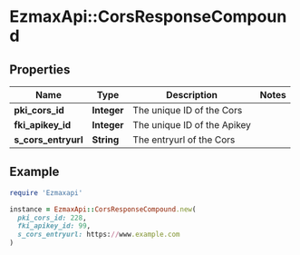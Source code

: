 # EzmaxApi::CorsResponseCompound

## Properties

| Name | Type | Description | Notes |
| ---- | ---- | ----------- | ----- |
| **pki_cors_id** | **Integer** | The unique ID of the Cors |  |
| **fki_apikey_id** | **Integer** | The unique ID of the Apikey |  |
| **s_cors_entryurl** | **String** | The entryurl of the Cors |  |

## Example

```ruby
require 'Ezmaxapi'

instance = EzmaxApi::CorsResponseCompound.new(
  pki_cors_id: 228,
  fki_apikey_id: 99,
  s_cors_entryurl: https://www.example.com
)
```

